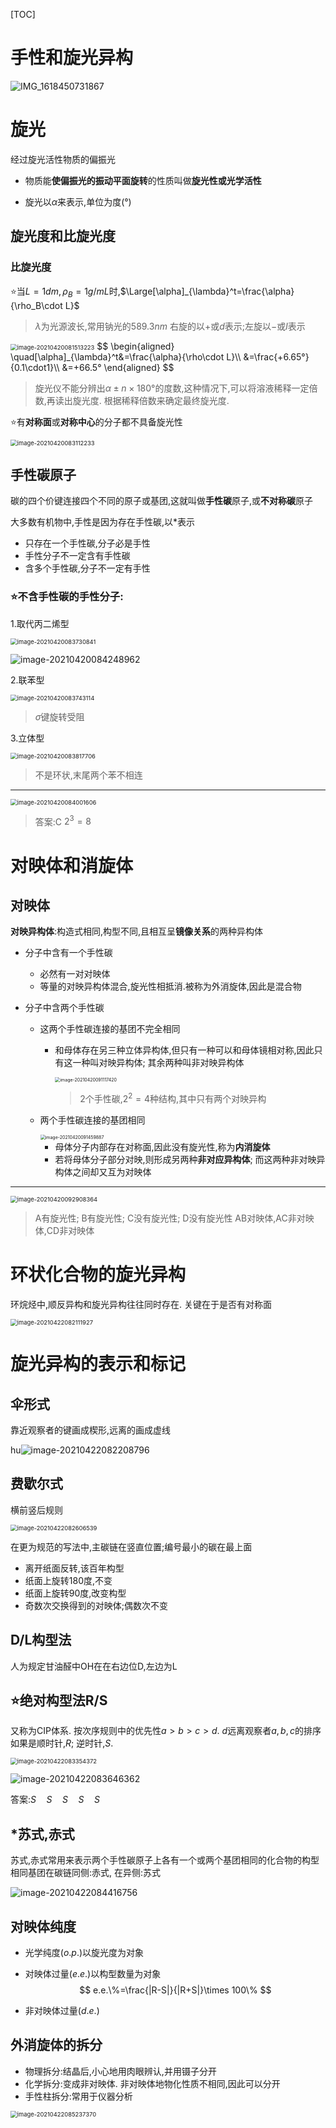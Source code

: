 [TOC]

# 手性和旋光异构

![IMG_1618450731867](image\IMG_1618450731867-1619181673901.jpg)

# 旋光

经过旋光活性物质的偏振光

+  物质能**使偏振光的振动平面旋转**的性质叫做**旋光性或光学活性**

+  旋光以$\alpha$来表示,单位为度(°)

## 旋光度和比旋光度

### 比旋光度

:star:当$L=1dm,\rho_B=1g/mL$时,$\Large[\alpha]_{\lambda}^t=\frac{\alpha}{\rho_B\cdot L}$

>  $\lambda$为光源波长,常用钠光的$589.3nm$
>  右旋的以$+$或$d$表示;左旋以$-$或$l$表示

<img src="image\image-20210420081513223.png" alt="image-20210420081513223" style="zoom:67%;" />
$$
\begin{aligned}
\quad[\alpha]_{\lambda}^t&=\frac{\alpha}{\rho\cdot L}\\
&=\frac{+6.65°}{0.1\cdot1}\\
&=+66.5°
\end{aligned}
$$

>  旋光仪不能分辨出$\alpha\pm n\times180°$的度数,这种情况下,可以将溶液稀释一定倍数,再读出旋光度. 根据稀释倍数来确定最终旋光度.

:star:有**对称面**或**对称中心**的分子都不具备旋光性

<img src="image\image-20210420083112233.png" alt="image-20210420083112233" style="zoom:67%;" />

## 手性碳原子

碳的四个价键连接四个不同的原子或基团,这就叫做**手性碳**原子,或**不对称碳**原子

大多数有机物中,手性是因为存在手性碳,以*表示

+  只存在一个手性碳,分子必是手性
+  手性分子不一定含有手性碳
+  含多个手性碳,分子不一定有手性

### :star:**不含手性碳的手性分子**:

1.取代丙二烯型

<img src="image\image-20210420083730841.png" alt="image-20210420083730841" style="zoom:67%;" />

![image-20210420084248962](image\image-20210420084248962.png)



2.联苯型

<img src="image\image-20210420083743114.png" alt="image-20210420083743114" style="zoom:67%;" />

>  $\sigma$键旋转受阻

3.立体型

<img src="image\image-20210420083817706.png" alt="image-20210420083817706" style="zoom:67%;" />

>  不是环状,末尾两个苯不相连

---

<img src="image\image-20210420084001606.png" alt="image-20210420084001606" style="zoom:67%;" />

>  答案:C
>  $2^3=8$

# 对映体和消旋体

## 对映体

**对映异构体**:构造式相同,构型不同,且相互呈**镜像关系**的两种异构体

+  分子中含有一个手性碳
   +  必然有一对对映体
   +  等量的对映异构体混合,旋光性相抵消.被称为外消旋体,因此是混合物

+  分子中含两个手性碳

   +  这两个手性碳连接的基团不完全相同

      +  和母体存在另三种立体异构体,但只有一种可以和母体镜相对称,因此只有这一种叫对映异构体; 其余两种叫非对映异构体

         <img src="image\image-20210420091117420.png" alt="image-20210420091117420" style="zoom:50%;" />

         >  2个手性碳,$2^2=4$种结构,其中只有两个对映异构

   +  两个手性碳连接的基团相同

      <img src="image\image-20210420091459887.png" alt="image-20210420091459887" style="zoom:50%;" />

      +  母体分子内部存在对称面,因此没有旋光性,称为**内消旋体**
      +  若将母体分子部分对映,则形成另两种**非对应异构体**; 而这两种非对映异构体之间却又互为对映体

---

<img src="image\image-20210420092908364.png" alt="image-20210420092908364" style="zoom:67%;" />

>  A有旋光性; B有旋光性; C没有旋光性; D没有旋光性
>  AB对映体,AC非对映体,CD非对映体

# 环状化合物的旋光异构

环烷烃中,顺反异构和旋光异构往往同时存在. 关键在于是否有对称面

<img src="image\image-20210422082111927.png" alt="image-20210422082111927" style="zoom:67%;" />

# 旋光异构的表示和标记

## 伞形式

靠近观察者的键画成楔形,远离的画成虚线

hu![image-20210422082208796](image\image-20210422082208796.png)

## 费歇尔式

横前竖后规则

<img src="image\image-20210422082606539.png" alt="image-20210422082606539" style="zoom:67%;" />

在更为规范的写法中,主碳链在竖直位置;编号最小的碳在最上面

+  离开纸面反转,该百年构型
+  纸面上旋转180度,不变
+  纸面上旋转90度,改变构型
+  奇数次交换得到的对映体;偶数次不变

## D/L构型法

人为规定甘油醛中OH在在右边位D,左边为L

## :star:绝对构型法R/S

又称为CIP体系. 按次序规则中的优先性$a>b>c>d$. $d$远离观察者$a,b,c$的排序如果是顺时针,$R$;
逆时针,$S$.

<img src="image\image-20210422083354372.png" alt="image-20210422083354372" style="zoom:67%;" />

![image-20210422083646362](image\image-20210422083646362.png)

答案:$S\quad S\quad  S\quad  S\quad  S$

## *苏式,赤式

苏式,赤式常用来表示两个手性碳原子上各有一个或两个基团相同的化合物的构型
相同基团在碳链同侧:赤式, 在异侧:苏式

![image-20210422084416756](image\image-20210422084416756.png)

## 对映体纯度

+  光学纯度$(o.p.)$以旋光度为对象

+  对映体过量$(e.e.)$以构型数量为对象
   $$
   e.e.\%=\frac{|R-S|}{|R+S|}\times 100\%
   $$
   
+  非对映体过量$(d.e.)$

## 外消旋体的拆分

+  物理拆分:结晶后,小心地用肉眼辨认,并用镊子分开
+  化学拆分:变成非对映体. 非对映体地物化性质不相同,因此可以分开
+  手性柱拆分:常用于仪器分析

<img src="image\image-20210422085237370.png" alt="image-20210422085237370" style="zoom:67%;" />

